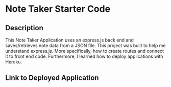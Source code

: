# Note Taker Starter Code

## Description

This Note Taker Application uses an express.js back end and saves/retrieves note data from a JSON file. This project was built to help me understand express.js. More specifically, how to create routes and connect it to front end code. Furthermore, I learned how to deploy applications with Heroku.

## Link to Deployed Application